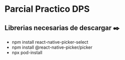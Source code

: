 # Parcial Practico DPS

## Librerias necesarias de descargar ✒️

* npm install react-native-picker-select  
* npm install @react-native-picker/picker 
* npx pod-install  